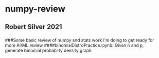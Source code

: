 # numpy-review
## Robert Silver 2021
###
###Some basic review of numpy and stats work I'm doing to get ready for more AI/ML review
####binomialDistroPractice.ipynb: Given n and p, generate binomial probabilty density graph
